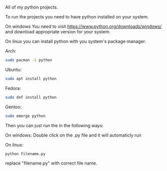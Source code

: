 All of my python projects.

To run the projects you need to have python installed on your system.

On windows
You need to visit https://www.python.org/downloads/windows/
and download appropriate version for your system.

On linux you can install python with you system's package manager.

Arch:
```bash
sudo pacman -S python
```

Ubuntu:
```bash
sudo apt install python
```

Fedora: 
```bash
sudo dnf install python
```

Gentoo:
```bash
sudo emerge python
```

Then you can just run the in the following ways:

On windows:
Double click on the .py file and it will automaticly run

On linux:
```bash
python filename.py
```
replace "filename.py" with correct file name.
